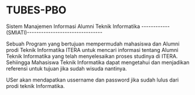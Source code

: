 # TUBES-PBO
Sistem Manajemen Informasi Alumni Teknik Informatika
------------(SMIATI)--------------------------------

Sebuah Program yang bertujuan mempermudah mahasiswa dan Alumni prodi Teknik Informatika ITERA untuk mencari informasi tentang Alumni Teknik Informatika yang telah menyelesaikan proses studinya di ITERA. Sehiingga Mahasiswa Teknik Informatika dapat mengetahui dan menjadikan referensi untuk tujuan jika sudah wisuda nantinya.

USer akan mendapatkan ussername dan password jika sudah lulus dari prodi teknik Informatika.
